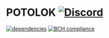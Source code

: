 # POTOLOK [![Discord](https://discordapp.com/api/guilds/402238411639095297/widget.png)](https://discord.gg/vCMcgwQ)

[![dependencies](https://david-dm.org/timcowebapps/heroku_potolok.svg)](https://david-dm.org/timcowebapps/heroku_potolok)
[![BCH compliance](https://bettercodehub.com/edge/badge/timcowebapps/heroku_potolok?branch=master)](https://bettercodehub.com/)
